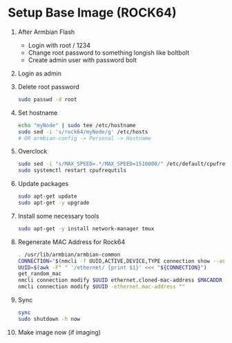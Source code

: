 # Setup Base Image (ROCK64)

1. After Armbian Flash

   - Login with root / 1234
   - Change root password to something longish like boltbolt
   - Create admin user with password bolt

2. Login as admin

3. Delete root password

   ```sh
   sudo passwd -d root
   ```

4. Set hostname

   ```sh
   echo "myNode" | sudo tee /etc/hostname
   sudo sed -i 's/rock64/myNode/g' /etc/hosts
   # OR armbian-config -> Personal -> Hostname
   ```

5. Overclock

   ```sh
   sudo sed -i "s/MAX_SPEED=.*/MAX_SPEED=1510000/" /etc/default/cpufrequtils
   sudo systemctl restart cpufrequtils
   ```

6. Update packages

   ```sh
   sudo apt-get update
   sudo apt-get -y upgrade
   ```

7. Install some necessary tools

   ```sh
   sudo apt-get -y install network-manager tmux
   ```

8. Regenerate MAC Address for Rock64

   ```sh
   . /usr/lib/armbian/armbian-common
   CONNECTION="$(nmcli -f UUID,ACTIVE,DEVICE,TYPE connection show --active | tail -n1)"
   UUID=$(awk -F" " '/ethernet/ {print $1}' <<< "${CONNECTION}")
   get_random_mac
   nmcli connection modify $UUID ethernet.cloned-mac-address $MACADDR
   nmcli connection modify $UUID -ethernet.mac-address ""
   ```

9. Sync

   ```sh
   sync
   sudo shutdown -h now
   ```

10. Make image now (if imaging)
